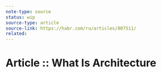 ```yaml
---
note-type: source
status: wip
source-type: article
source-link: https://habr.com/ru/articles/807511/
related:
---
```


# Article :: What Is Architecture

